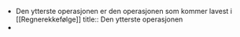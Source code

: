 - Den ytterste operasjonen er den operasjonen som kommer lavest i [[Regnerekkefølge]]
  title:: Den ytterste operasjonen
-
